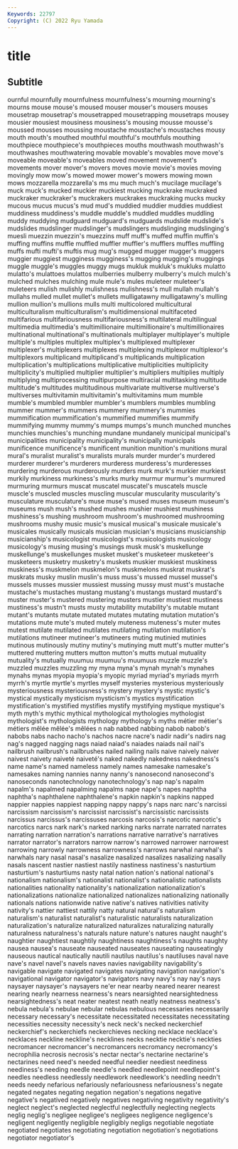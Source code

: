 ```yaml
---
Keywords: 22797
Copyright: (C) 2022 Ryu Yamada
---
```



# title

## Subtitle
ournful mournfully mournfulness mournfulness's mourning mourning's mourns mouse mouse's moused
mouser mouser's mousers mouses mousetrap mousetrap's mousetrapped mousetrapping mousetraps mousey
mousier mousiest mousiness mousiness's mousing mousse mousse's moussed mousses moussing
moustache moustache's moustaches mousy mouth mouth's mouthed mouthful mouthful's mouthfuls
mouthing mouthpiece mouthpiece's mouthpieces mouths mouthwash mouthwash's mouthwashes mouthwatering movable
movable's movables move move's moveable moveable's moveables moved movement movement's
movements mover mover's movers moves movie movie's movies moving movingly
mow mow's mowed mower mower's mowers mowing mown mows mozzarella
mozzarella's ms mu much much's mucilage mucilage's muck muck's mucked
muckier muckiest mucking muckrake muckraked muckraker muckraker's muckrakers muckrakes muckraking
mucks mucky mucous mucus mucus's mud mud's muddied muddier muddies
muddiest muddiness muddiness's muddle muddle's muddled muddles muddling muddy muddying
mudguard mudguard's mudguards mudslide mudslide's mudslides mudslinger mudslinger's mudslingers mudslinging
mudslinging's muesli muezzin muezzin's muezzins muff muff's muffed muffin muffin's
muffing muffins muffle muffled muffler muffler's mufflers muffles muffling muffs
mufti mufti's muftis mug mug's mugged mugger mugger's muggers muggier
muggiest mugginess mugginess's mugging mugging's muggings muggle muggle's muggles muggy
mugs mukluk mukluk's mukluks mulatto mulatto's mulattoes mulattos mulberries mulberry
mulberry's mulch mulch's mulched mulches mulching mule mule's mules muleteer
muleteer's muleteers mulish mulishly mulishness mulishness's mull mullah mullah's mullahs
mulled mullet mullet's mullets mulligatawny mulligatawny's mulling mullion mullion's mullions
mulls multi multicolored multicultural multiculturalism multiculturalism's multidimensional multifaceted multifarious multifariousness
multifariousness's multilateral multilingual multimedia multimedia's multimillionaire multimillionaire's multimillionaires multinational multinational's
multinationals multiplayer multiplayer's multiple multiple's multiples multiplex multiplex's multiplexed multiplexer
multiplexer's multiplexers multiplexes multiplexing multiplexor multiplexor's multiplexors multiplicand multiplicand's multiplicands
multiplication multiplication's multiplications multiplicative multiplicities multiplicity multiplicity's multiplied multiplier multiplier's
multipliers multiplies multiply multiplying multiprocessing multipurpose multiracial multitasking multitude multitude's
multitudes multitudinous multivariate multiverse multiverse's multiverses multivitamin multivitamin's multivitamins mum
mumble mumble's mumbled mumbler mumbler's mumblers mumbles mumbling mummer mummer's
mummers mummery mummery's mummies mummification mummification's mummified mummifies mummify mummifying
mummy mummy's mumps mumps's munch munched munches munchies munchies's munching
mundane mundanely municipal municipal's municipalities municipality municipality's municipally municipals munificence
munificence's munificent munition munition's munitions mural mural's muralist muralist's muralists
murals murder murder's murdered murderer murderer's murderers murderess murderess's murderesses
murdering murderous murderously murders murk murk's murkier murkiest murkily murkiness
murkiness's murks murky murmur murmur's murmured murmuring murmurs muscat muscatel
muscatel's muscatels muscle muscle's muscled muscles muscling muscular muscularity muscularity's
musculature musculature's muse muse's mused muses museum museum's museums mush
mush's mushed mushes mushier mushiest mushiness mushiness's mushing mushroom mushroom's
mushroomed mushrooming mushrooms mushy music music's musical musical's musicale musicale's
musicales musically musicals musician musician's musicians musicianship musicianship's musicologist musicologist's
musicologists musicology musicology's musing musing's musings musk musk's muskellunge muskellunge's
muskellunges musket musket's musketeer musketeer's musketeers musketry musketry's muskets muskier
muskiest muskiness muskiness's muskmelon muskmelon's muskmelons muskrat muskrat's muskrats musky
muslin muslin's muss muss's mussed mussel mussel's mussels musses mussier
mussiest mussing mussy must must's mustache mustache's mustaches mustang mustang's
mustangs mustard mustard's muster muster's mustered mustering musters mustier mustiest
mustiness mustiness's mustn't musts musty mutability mutability's mutable mutant mutant's
mutants mutate mutated mutates mutating mutation mutation's mutations mute mute's
muted mutely muteness muteness's muter mutes mutest mutilate mutilated mutilates
mutilating mutilation mutilation's mutilations mutineer mutineer's mutineers muting mutinied mutinies
mutinous mutinously mutiny mutiny's mutinying mutt mutt's mutter mutter's muttered
muttering mutters mutton mutton's mutts mutual mutuality mutuality's mutually muumuu
muumuu's muumuus muzzle muzzle's muzzled muzzles muzzling my myna myna's
mynah mynah's mynahes mynahs mynas myopia myopia's myopic myriad myriad's
myriads myrrh myrrh's myrtle myrtle's myrtles myself mysteries mysterious mysteriously
mysteriousness mysteriousness's mystery mystery's mystic mystic's mystical mystically mysticism mysticism's
mystics mystification mystification's mystified mystifies mystify mystifying mystique mystique's myth
myth's mythic mythical mythological mythologies mythologist mythologist's mythologists mythology mythology's
myths métier métier's métiers mêlée mêlée's mêlées n nab nabbed
nabbing nabob nabob's nabobs nabs nacho nacho's nachos nacre nacre's
nadir nadir's nadirs nag nag's nagged nagging nags naiad naiad's
naiades naiads nail nail's nailbrush nailbrush's nailbrushes nailed nailing nails
naive naively naiver naivest naivety naiveté naiveté's naked nakedly nakedness
nakedness's name name's named nameless namely names namesake namesake's namesakes
naming nannies nanny nanny's nanosecond nanosecond's nanoseconds nanotechnology nanotechnology's nap
nap's napalm napalm's napalmed napalming napalms nape nape's napes naphtha
naphtha's naphthalene naphthalene's napkin napkin's napkins napped nappier nappies nappiest
napping nappy nappy's naps narc narc's narcissi narcissism narcissism's narcissist
narcissist's narcissistic narcissists narcissus narcissus's narcissuses narcosis narcosis's narcotic narcotic's
narcotics narcs nark nark's narked narking narks narrate narrated narrates
narrating narration narration's narrations narrative narrative's narratives narrator narrator's narrators
narrow narrow's narrowed narrower narrowest narrowing narrowly narrowness narrowness's narrows
narwhal narwhal's narwhals nary nasal nasal's nasalize nasalized nasalizes nasalizing
nasally nasals nascent nastier nastiest nastily nastiness nastiness's nasturtium nasturtium's
nasturtiums nasty natal nation nation's national national's nationalism nationalism's nationalist
nationalist's nationalistic nationalists nationalities nationality nationality's nationalization nationalization's nationalizations nationalize
nationalized nationalizes nationalizing nationally nationals nations nationwide native native's natives
nativities nativity nativity's nattier nattiest nattily natty natural natural's naturalism
naturalism's naturalist naturalist's naturalistic naturalists naturalization naturalization's naturalize naturalized naturalizes
naturalizing naturally naturalness naturalness's naturals nature nature's natures naught naught's
naughtier naughtiest naughtily naughtiness naughtiness's naughts naughty nausea nausea's nauseate
nauseated nauseates nauseating nauseatingly nauseous nautical nautically nautili nautilus nautilus's
nautiluses naval nave nave's navel navel's navels naves navies navigability
navigability's navigable navigate navigated navigates navigating navigation navigation's navigational navigator
navigator's navigators navy navy's nay nay's nays naysayer naysayer's naysayers
ne'er near nearby neared nearer nearest nearing nearly nearness nearness's
nears nearsighted nearsightedness nearsightedness's neat neater neatest neath neatly neatness
neatness's nebula nebula's nebulae nebular nebulas nebulous necessaries necessarily necessary
necessary's necessitate necessitated necessitates necessitating necessities necessity necessity's neck neck's
necked neckerchief neckerchief's neckerchiefs neckerchieves necking necklace necklace's necklaces neckline
neckline's necklines necks necktie necktie's neckties necromancer necromancer's necromancers necromancy
necromancy's necrophilia necrosis necrosis's nectar nectar's nectarine nectarine's nectarines need
need's needed needful needier neediest neediness neediness's needing needle needle's
needled needlepoint needlepoint's needles needless needlessly needlework needlework's needling needn't
needs needy nefarious nefariously nefariousness nefariousness's negate negated negates negating
negation negation's negations negative negative's negatived negatively negatives negativing negativity
negativity's neglect neglect's neglected neglectful neglectfully neglecting neglects neglig neglig's
negligee negligee's negligees negligence negligence's negligent negligently negligible negligibly negligs
negotiable negotiate negotiated negotiates negotiating negotiation negotiation's negotiations negotiator negotiator's
